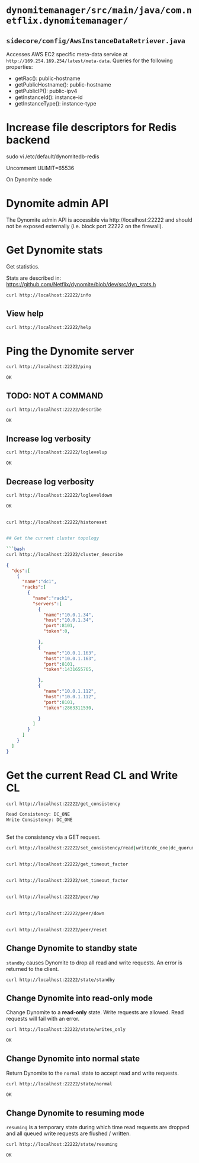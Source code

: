 
# `dynomitemanager/src/main/java/com.netflix.dynomitemanager/`

## `sidecore/config/AwsInstanceDataRetriever.java`

Accesses AWS EC2 specific meta-data service at `http://169.254.169.254/latest/meta-data`. Queries for the following properties:

- getRac(): public-hostname
- getPublicHostname(): public-hostname
- getPublicIP(): public-ipv4
- getInstanceId(): instance-id
- getInstanceType(): instance-type


# Increase file descriptors for Redis backend

sudo vi /etc/default/dynomitedb-redis

Uncomment
ULIMIT=65536


On Dynomite node

# Dynomite admin API

The Dynomite admin API is accessible via http://localhost:22222 and should not be exposed externally (i.e. block port 22222 on the firewall).

# Get Dynomite stats

Get statistics.

Stats are described in: https://github.com/Netflix/dynomite/blob/dev/src/dyn_stats.h

```bash
curl http://localhost:22222/info
```

## View help

```bash
curl http://localhost:22222/help
```

# Ping the Dynomite server

```bash
curl http://localhost:22222/ping
```

```bash
OK
```

## TODO: NOT A COMMAND

```bash
curl http://localhost:22222/describe
```

```bash
OK
```

## Increase log verbosity

```bash
curl http://localhost:22222/loglevelup
```

```bash
OK
```

## Decrease log verbosity

```bash
curl http://localhost:22222/logleveldown
```

```bash
OK
```

## 

```bash
curl http://localhost:22222/historeset
```

```bash

## Get the current cluster topology

```bash
curl http://localhost:22222/cluster_describe
```

```json
{  
  "dcs":[  
    {  
      "name":"dc1",
      "racks":[  
        {  
          "name":"rack1",
          "servers":[  
            {  
              "name":"10.0.1.34",
              "host":"10.0.1.34",
              "port":8101,
              "token":0,

            },
            {  
              "name":"10.0.1.163",
              "host":"10.0.1.163",
              "port":8101,
              "token":1431655765,

            },
            {  
              "name":"10.0.1.112",
              "host":"10.0.1.112",
              "port":8101,
              "token":2863311530,

            }
          ]
        }
      ]
    }
  ]
}
```

# Get the current Read CL and Write CL

```bash
curl http://localhost:22222/get_consistency
```

```bash
Read Consistency: DC_ONE
Write Consistency: DC_ONE
```

## 

Set the consistency via a GET request.

```bash
curl http://localhost:22222/set_consistency/read|write/dc_one|dc_quorum
```

## 

```bash
curl http://localhost:22222/get_timeout_factor
```

## 

```bash
curl http://localhost:22222/set_timeout_factor
```

## 

```bash
curl http://localhost:22222/peer/up
```

## 

```bash
curl http://localhost:22222/peer/down
```

## 

```bash
curl http://localhost:22222/peer/reset
```

## Change Dynomite to standby state

`standby` causes Dynomite to drop all read and write requests. An error is returned to the client.

```bash
curl http://localhost:22222/state/standby
```

## Change Dynomite into read-only mode

Change Dynomite to a **read-only** state. Write requests are allowed. Read requests will fail with an error.

<!-- dyn_client.c -->

```bash
curl http://localhost:22222/state/writes_only
```

```bash
OK
```

## Change Dynomite into normal state

Return Dynomite to the `normal` state to accept  read and write requests.

```bash
curl http://localhost:22222/state/normal
```

```bash
OK
```

## Change Dynomite to resuming mode

`resuming` is a temporary state during which time read requests are dropped and all queued write requests are flushed / written. 

```bash
curl http://localhost:22222/state/resuming
```

```bash
OK
```
